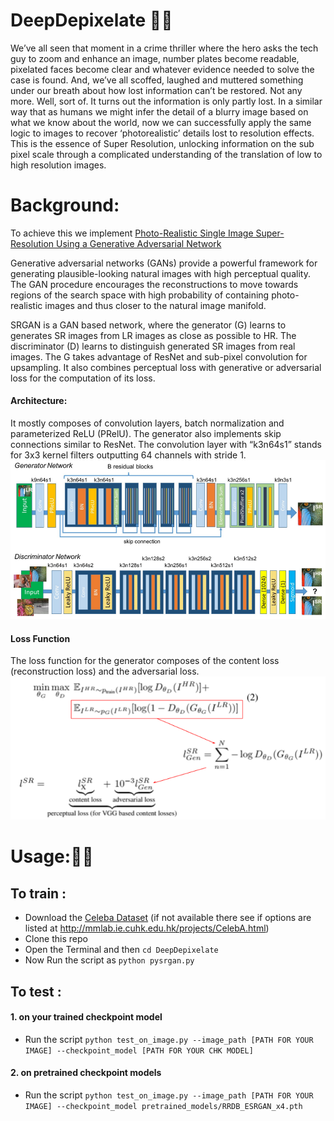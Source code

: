 # DeepDepixelate 🕵️‍♀️
We’ve all seen that moment in a crime thriller where the hero asks the tech guy to zoom and enhance an image, number plates become readable, pixelated faces become clear and whatever evidence needed to solve the case is found.
And, we’ve all scoffed, laughed and muttered something under our breath about how lost information can’t be restored.
Not any more. Well, sort of. It turns out the information is only partly lost. In a similar way that as humans we might infer the detail of a blurry image based on what we know about the world, now we can successfully apply the same logic to images to recover ‘photorealistic’ details lost to resolution effects.
This is the essence of Super Resolution, unlocking information on the sub pixel scale through a complicated understanding of the translation of low to high resolution images.

# Background:

To achieve this we implement [Photo-Realistic Single Image Super-Resolution Using a Generative Adversarial Network](https://arxiv.org/abs/1609.04802)

Generative adversarial networks (GANs) provide a powerful framework for generating plausible-looking natural images with high perceptual quality. The GAN procedure encourages the reconstructions to move towards regions of the search space with high probability of containing photo-realistic images and thus closer to the natural image manifold.

SRGAN is a GAN based network, where the generator (G) learns to generates SR images from LR images as close as possible to HR. The discriminator (D) learns to distinguish generated SR images from real images. The G takes advantage of ResNet and sub-pixel convolution for upsampling. It also combines perceptual loss with generative or adversarial loss for the computation of its loss.
#### Architecture:
It mostly composes of convolution layers, batch normalization and parameterized ReLU (PRelU). The generator also implements skip connections similar to ResNet. The convolution layer with “k3n64s1” stands for 3x3 kernel filters outputting 64 channels with stride 1.
![SRGAN Architecture](https://github.com/smaranjitghose/DeepDepixelate/blob/master/assets/srgan_architecture.png)
#### Loss Function
The loss function for the generator composes of the content loss (reconstruction loss) and the adversarial loss.
![SRGAN Perceptual Loss Function](https://github.com/smaranjitghose/DeepDepixelate/blob/master/assets/srgan_perceptual_loss.png)

# Usage:🐱‍💻
## To train : 
- Download the [Celeba Dataset](https://www.dropbox.com/sh/8oqt9vytwxb3s4r/AADIKlz8PR9zr6Y20qbkunrba/Img/img_align_celeba.zip?dl=0)
(if not available there see if options are listed at http://mmlab.ie.cuhk.edu.hk/projects/CelebA.html)
- Clone this repo
- Open the Terminal and then ```cd DeepDepixelate```
- Now Run the script as ```python pysrgan.py```

## To test : 
#### 1. on your trained checkpoint model
- Run the script ```python test_on_image.py --image_path [PATH FOR YOUR IMAGE] --checkpoint_model [PATH FOR YOUR CHK MODEL] ```
#### 2. on pretrained checkpoint models
- Run the script ```python test_on_image.py --image_path [PATH FOR YOUR IMAGE] --checkpoint_model pretrained_models/RRDB_ESRGAN_x4.pth ```



